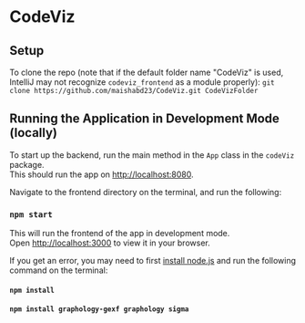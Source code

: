 # CodeViz

## Setup

To clone the repo (note that if the default folder name "CodeViz" is used, IntelliJ may not recognize `codeviz_frontend` as a module properly):
```git clone https://github.com/maishabd23/CodeViz.git CodeVizFolder```

## Running the Application in Development Mode (locally)

To start up the backend, run the main method in the `App` class in the `codeViz` package.\
This should run the app on [http://localhost:8080](http://localhost:8080).

Navigate to the frontend directory on the terminal, and run the following:

### `npm start`

This will run the frontend of the app in development mode.\
Open [http://localhost:3000](http://localhost:3000) to view it in your browser.

If you get an error, you may need to first [install node.js](https://nodejs.org/en/download) and run the following command on the terminal:

#### `npm install`
#### `npm install graphology-gexf graphology sigma`
